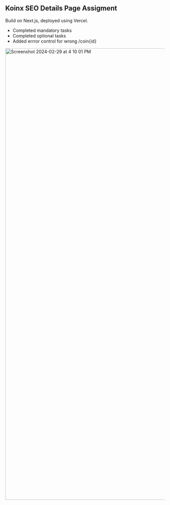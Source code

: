 ## Koinx SEO Details Page Assigment
Build on Next.js, deployed using Vercel. 
- Completed mandatory tasks
- Completed optional tasks
- Added errror control for wrong /coin{id}
<img width="1426" alt="Screenshot 2024-02-29 at 4 10 01 PM" src="https://github.com/abadoni5/koinx2/assets/89126072/162557c4-ca2a-46c5-9a56-ed47b3b6097b">
